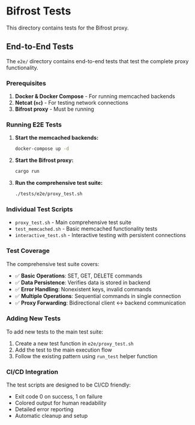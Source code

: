 # Bifrost Tests

This directory contains tests for the Bifrost proxy.

## End-to-End Tests

The `e2e/` directory contains end-to-end tests that test the complete proxy functionality.

### Prerequisites

1. **Docker & Docker Compose** - For running memcached backends
2. **Netcat (`nc`)** - For testing network connections
3. **Bifrost proxy** - Must be running

### Running E2E Tests

1. **Start the memcached backends:**
   ```bash
   docker-compose up -d
   ```

2. **Start the Bifrost proxy:**
   ```bash
   cargo run
   ```

3. **Run the comprehensive test suite:**
   ```bash
   ./tests/e2e/proxy_test.sh
   ```

### Individual Test Scripts

- `proxy_test.sh` - Main comprehensive test suite
- `test_memcached.sh` - Basic memcached functionality tests
- `interactive_test.sh` - Interactive testing with persistent connections

### Test Coverage

The comprehensive test suite covers:

- ✅ **Basic Operations**: SET, GET, DELETE commands
- ✅ **Data Persistence**: Verifies data is stored in backend
- ✅ **Error Handling**: Nonexistent keys, invalid commands
- ✅ **Multiple Operations**: Sequential commands in single connection
- ✅ **Proxy Forwarding**: Bidirectional client ↔ backend communication

### Adding New Tests

To add new tests to the main test suite:

1. Create a new test function in `e2e/proxy_test.sh`
2. Add the test to the main execution flow
3. Follow the existing pattern using `run_test` helper function

### CI/CD Integration

The test scripts are designed to be CI/CD friendly:
- Exit code 0 on success, 1 on failure
- Colored output for human readability
- Detailed error reporting
- Automatic cleanup and setup